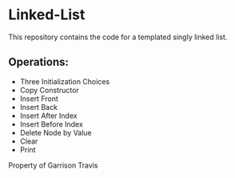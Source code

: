 # Linked-List

This repository contains the code for a templated singly linked list.

Operations:
-----------
  - Three Initialization Choices
  - Copy Constructor
  - Insert Front
  - Insert Back
  - Insert After Index
  - Insert Before Index
  - Delete Node by Value
  - Clear
  - Print
  
  
  Property of Garrison Travis

